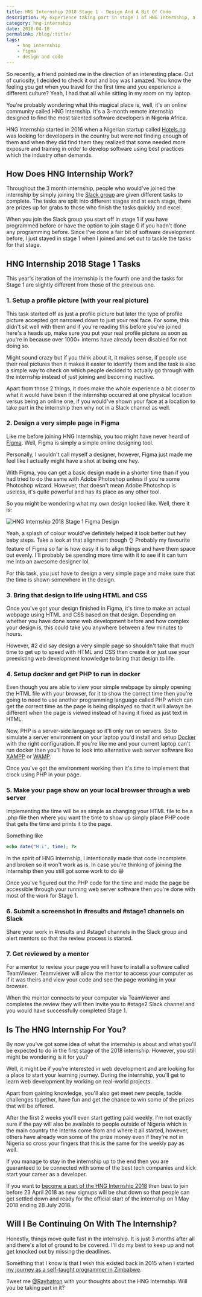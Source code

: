 ```yaml
--- 
title: HNG Internship 2018 Stage 1 - Design And A Bit Of Code
description: My experience taking part in stage 1 of HNG Internship, a 3-month remote internship that aims to find the most talented software developers in Africa.
category: hng-internship
date: 2018-04-18
permalink: /blog/:title/
tags: 
    - hng internship
    - figma
    - design and code
---
```


So recently, a friend pointed me in the direction of an interesting place. Out of curiosity, I decided to check it out and boy was I amazed. You know the feeling you get when you travel for the first time and you experience a different culture? Yeah, I had that all while sitting in my room on my laptop.
<!--more-->

You're probably wondering what this magical place is, well, it's an online community called HNG Internship. It's a 3-month remote internship designed to find the most talented software developers in ~~Nigeria~~ Africa.

HNG Internship started in 2016 when a Nigerian startup called [Hotels.ng](https://hotels.ng/) was looking for developers in the country but were not finding enough of them and when they did find them they realized that some needed more exposure and training in order to develop software using best practices which the industry often demands. 

## How Does HNG Internship Work?

Throughout the 3 month internship, people who would've joined the internship by simply joining the [Slack group](http://bit.ly/2GMavRV) are given different tasks to complete. The tasks are split into different stages and at each stage, there are prizes up for grabs to those who finish the tasks quickly and excel. 

When you join the Slack group you start off in stage 1 if you have programmed before or have the option to join stage 0 if you hadn't done any programming before. Since I've done a fair bit of software development before, I just stayed in stage 1 when I joined and set out to tackle the tasks for that stage. 

## HNG Internship 2018 Stage 1 Tasks

This year's iteration of the internship is the fourth one and the tasks for Stage 1 are slightly different from those of the previous one. 

### 1. Setup a profile picture (with your real picture) 

This task started off as just a profile picture but later the type of profile picture accepted got narrowed down to just your real face. For some, this didn't sit well with them and if you're reading this before you've joined here's a heads up, make sure you put your real profile picture as soon as you're in because over 1000+ interns have already been disabled for not doing so. 

Might sound crazy but if you think about it, it makes sense, if people use their real pictures then it makes it easier to identify them and the task is also a simple way to check on which people decided to actually go through with the internship instead of just joining and becoming inactive. 

Apart from those 2 things, it does make the whole experience a bit closer to what it would have been if the internship occurred at one physical location versus being an online one, if you would've shown your face at a location to take part in the internship then why not in a Slack channel as well.

### 2. Design a very simple page in Figma

Like me before joining HNG Internship, you too might have never heard of [Figma](https://www.figma.com/). Well, Figma is simply a simple online designing tool. 

Personally, I wouldn't call myself a designer, however, Figma just made me feel like I actually might have a shot at being one hey. 

With Figma, you can get a basic design made in a shorter time than if you had tried to do the same with Adobe Photoshop unless if you're some Photoshop wizard. However, that doesn't mean Adobe Photoshop is useless, it's quite powerful and has its place as any other tool. 

So you might be wondering what my own design looked like. Well, there it is:

<div class="text-center"><img src="/images/blog/hng-internship/stage-1/hng-stage-1-figma-design.jpg" alt="HNG Internship 2018 Stage 1 Figma Design" title="HNG Internship 2018 Stage 1 Figma Design"/></div>

Yeah, a splash of colour would've definitely helped it look better but hey baby steps. Take a look at that alignment though :ok_hand: Probably my favourite feature of Figma so far is how easy it is to align things and have them space out evenly. I'll probably be spending more time with it to see if it can turn me into an awesome designer lol.

For this task, you just have to design a very simple page and make sure that the time is shown somewhere in the design.   

### 3. Bring that design to life using HTML and CSS

Once you've got your design finished in Figma, it's time to make an actual webpage using HTML and CSS based on that design. Depending on whether you have done some web development before and how complex your design is, this could take you anywhere between a few minutes to hours. 

However, #2 did say design a very simple page so shouldn't take that much time to get up to speed with HTML and CSS then create it or just use your preexisting web development knowledge to bring that design to life. 

### 4. Setup docker and get PHP to run in docker

Even though you are able to view your simple webpage by simply opening the HTML file with your browser, for it to show the correct time then you're going to need to use another programming language called PHP which can get the correct time as the page is being displayed so that it will always be different when the page is viewed instead of having it fixed as just text in HTML. 

Now, PHP is a server-side language so it'll only run on servers. So to simulate a server environment on your laptop you'd install and setup [Docker](https://www.docker.com/docker-windows) with the right configuration. If you're like me and your current laptop can't run docker then you'll have to look into alternative web server software like [XAMPP](https://www.apachefriends.org/index.html) or [WAMP](http://www.wampserver.com/en/). 

Once you've got the environment working then it's time to implement that clock using PHP in your page. 

### 5. Make your page show on your local browser through a web server

Implementing the time will be as simple as changing your HTML file to be a .php file then where you want the time to show up simply place PHP code that gets the time and prints it to the page. 

Something like 

```php 
echo date("H:i", time); ?>
```

In the spirit of HNG Internship, I intentionally made that code incomplete and broken so it won't work as is. In case you're thinking of joining the internship then you still got some work to do :smile:

Once you've figured out the PHP code for the time and made the page be accessible through your running web server software then you're done with most of the work for Stage 1.

### 6. Submit a screenshot in #results and #stage1 channels on Slack

Share your work in #results and #stage1 channels in the Slack group and alert mentors so that the review process is started. 

### 7. Get reviewed by a mentor

For a mentor to review your page you will have to install a software called TeamViewer. Teamviewer will allow the mentor to access your computer as if it was theirs and view your code and see the page working in your browser. 

When the mentor connects to your computer via TeamViewer and completes the review they will then invite you to #stage2 Slack channel and you would have successfully completed Stage 1. 

## Is The HNG Internship For You?

By now you've got some idea of what the internship is about and what you'll be expected to do in the first stage of the 2018 internship. However, you still might be wondering is it for you?

Well, it might be if you're interested in web development and are looking for a place to start your learning journey. During the internship, you'll get to learn web development by working on real-world projects. 

Apart from gaining knowledge, you'll also get meet new people, tackle challenges together, have fun and get the chance to win some of the prizes that will be offered. 

After the first 2 weeks you'll even start getting paid weekly. I'm not exactly sure if the pay will also be available to people outside of Nigeria which is the main country the interns come from and where it all started, however, others have already won some of the prize money even if they're not in Nigeria so cross your fingers that this is the same for the weekly pay as well. 

If you manage to stay in the internship up to the end then you are guaranteed to be connected with some of the best tech companies and kick start your career as a developer.  

If you want to [become a part of the HNG Internship 2018](http://bit.ly/2GMavRV) then best to join before 23 April 2018 as new signups will be shut down so that people can get settled down and ready for the official start of the internship on 1 May 2018 ending 28 July 2018. 

## Will I Be Continuing On With The Internship? 

Honestly, things move quite fast in the internship. It is just 3 months after all and there's a lot of ground to be covered. I'll do my best to keep up and not get knocked out by missing the deadlines. 

Something that I know is that I wish this existed back in 2015 when I started [my journey as a self-taught programmer in Zimbabwe](https://www.techzim.co.zw/2017/05/my-journey-as-a-self-taught-coder-in-zimbabwe/).


Tweet me <a href="https://twitter.com/{{site.twitter_username}}" target="_blank" title="Twitter">@Rayhatron</a> with your thoughts about the HNG Internship. Will you be taking part in it?